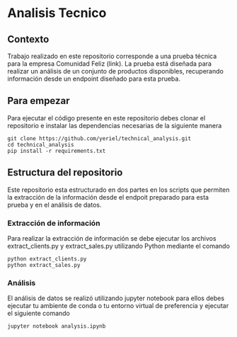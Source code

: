 # Analisis Tecnico

## Contexto
Trabajo realizado en este repositorio corresponde a una prueba técnica para la empresa Comunidad Feliz (link). La prueba está diseñada para realizar un análisis de un conjunto de productos disponibles, recuperando información desde un endpoint diseñado para esta prueba.

## Para empezar
Para ejecutar el código presente en este repositorio debes clonar el repositorio e instalar las dependencias necesarias de la siguiente manera

``` 
git clone https://github.com/yeriel/technical_analysis.git
cd technical_analysis
pip install -r requirements.txt
```

## Estructura del repositorio
Este repositorio esta estructurado en dos partes en los scripts que permiten la extracción de la información desde el endpoit preparado para esta prueba y en el análisis de datos.

### Extracción de información
Para realizar la extracción de información se debe ejecutar los archivos extract_clients.py y extract_sales.py utilizando Python mediante el comando

 ```
python extract_clients.py 
python extract_sales.py
```
### Análisis
El análisis de datos se realizó utilizando jupyter notebook para ellos debes ejecutar tu ambiente de conda o tu entorno virtual de preferencia y ejecutar el siguiente comando

```
jupyter notebook analysis.ipynb
```

